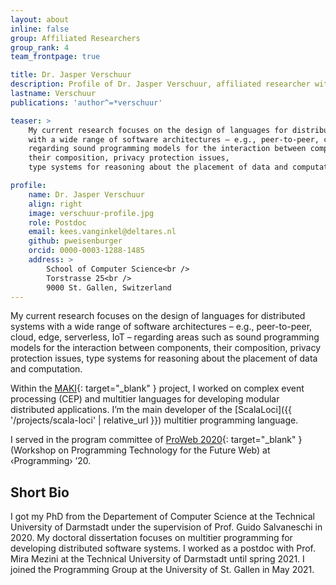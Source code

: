 ```yaml
---
layout: about
inline: false
group: Affiliated Researchers
group_rank: 4
team_frontpage: true

title: Dr. Jasper Verschuur
description: Profile of Dr. Jasper Verschuur, affiliated researcher with the Programming Group.
lastname: Verschuur
publications: 'author^=*verschuur'

teaser: >
    My current research focuses on the design of languages for distributed systems
    with a wide range of software architectures – e.g., peer-to-peer, cloud, edge, serverless, IoT –
    regarding sound programming models for the interaction between components,
    their composition, privacy protection issues,
    type systems for reasoning about the placement of data and computation.

profile:
    name: Dr. Jasper Verschuur
    align: right
    image: verschuur-profile.jpg
    role: Postdoc
    email: kees.vanginkel@deltares.nl
    github: pweisenburger
    orcid: 0000-0003-1288-1485
    address: >
        School of Computer Science<br />
        Torstrasse 25<br />
        9000 St. Gallen, Switzerland
---
```


My current research focuses on the design of languages for distributed systems
with a wide range of software architectures – e.g., peer-to-peer, cloud, edge, serverless, IoT –
regarding areas such as sound programming models for the interaction between components,
their composition, privacy protection issues,
type systems for reasoning about the placement of data and computation.

Within the [MAKI](https://www.maki.tu-darmstadt.de/){: target="_blank" } project,
I worked on complex event processing (CEP)
and multitier languages for developing modular distributed applications.
I’m the main developer of the [ScalaLoci]({{ '/projects/scala-loci' | relative_url }})
multitier programming language.

I served in the program committee of [ProWeb 2020](https://2020.programming-conference.org/home/proweb-2020){: target="_blank" }
(Workshop on Programming Technology for the Future Web)
at ‹Programming› ’20.


## Short Bio

I got my PhD from the Departement of Computer Science at the Technical University of Darmstadt
under the supervision of Prof. Guido Salvaneschi in 2020.
My doctoral dissertation focuses on multitier programming
for developing distributed software systems.
I worked as a postdoc with Prof. Mira Mezini at the Technical University of Darmstadt until spring 2021.
I joined the Programming Group at the University of St. Gallen in May 2021.
